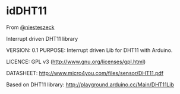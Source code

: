 idDHT11
=======

From [@niesteszeck](https://github.com/niesteszeck/idDHT11)

Interrupt driven DHT11 library

VERSION:   0.1
PURPOSE: 	Interrupt driven Lib for DHT11 with Arduino.

LICENCE:	GPL v3 (http://www.gnu.org/licenses/gpl.html)

DATASHEET: http://www.micro4you.com/files/sensor/DHT11.pdf
	
Based on DHT11 library: http://playground.arduino.cc/Main/DHT11Lib
